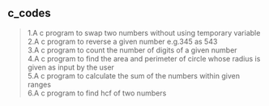 ## c_codes
>1.A c program to swap two numbers without using temporary variable\
>2.A c program to reverse a given number e.g.345 as 543\
>3.A c program to count the number of digits of a given number\
>4.A c program to find the area and perimeter of circle whose radius is given as input by the user\
>5.A c program to calculate the sum of the numbers within given ranges\
>6.A c program to find hcf of two numbers
